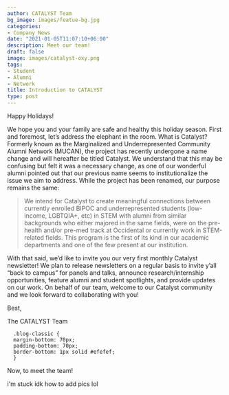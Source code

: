 ```yaml
---
author: CATALYST Team
bg_image: images/featue-bg.jpg
categories:
- Company News
date: "2021-01-05T11:07:10+06:00"
description: Meet our team!
draft: false
image: images/catalyst-oxy.png
tags:
- Student
- Alumni
- Network
title: Introduction to CATALYST
type: post
---
```



Happy Holidays!


We hope you and your family are safe and healthy this holiday season. First and foremost, let’s address the elephant in the room. What is Catalyst? Formerly known as the Marginalized and Underrepresented Community Alumni Network (MUCAN), the project has recently undergone a name change and will hereafter be titled Catalyst. We understand that this may be confusing but felt it was a necessary change, as one of our wonderful alumni pointed out that our previous name seems to institutionalize the issue we aim to address. While the project has been renamed, our purpose remains the same:
 </p>

> We intend for Catalyst to create meaningful connections between currently enrolled BIPOC and underrepresented students (low-income, LGBTQIA+, etc) in STEM with alumni from similar backgrounds who either majored in the same fields, were on the pre-health and/or pre-med track at Occidental or currently work in STEM-related fields. This program is the first of its kind in our academic departments and one of the few present at our institution. 

With that said, we’d like to invite you our very first monthly Catalyst newsletter! We plan to release newsletters on a regular basis to invite y’all “back to campus” for panels and talks, announce research/internship opportunities, feature alumni and student spotlights, and provide updates on our work. On behalf of our team, welcome to our Catalyst community and we look forward to collaborating with you!


Best,
</p>
The CATALYST Team
</p>

```
  .blog-classic {
  margin-bottom: 70px;
  padding-bottom: 70px;
  border-bottom: 1px solid #efefef;
  }
```


Now, to meet the team!


i'm stuck idk how to add pics lol

</p>